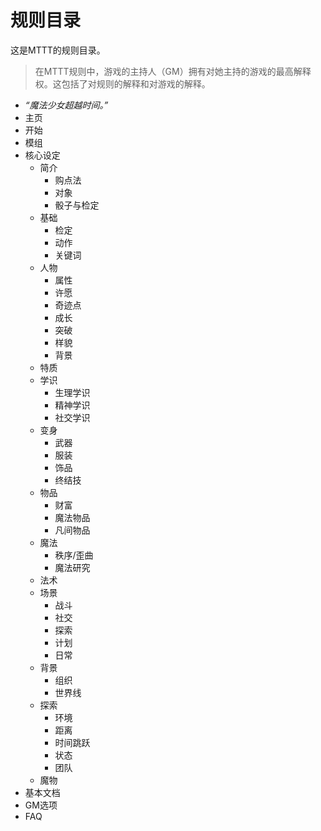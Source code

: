 # 规则目录

这是MTTT的规则目录。

> 在MTTT规则中，游戏的主持人（GM）拥有对她主持的游戏的最高解释权。这包括了对规则的解释和对游戏的解释。


* *“魔法少女超越时间。”*
* 主页
* 开始
* 模组
* 核心设定
	* 简介
		* 购点法
		* 对象
		* 骰子与检定
	* 基础
		* 检定
		* 动作
		* 关键词
	* 人物
		* 属性
		* 许愿
		* 奇迹点
		* 成长
		* 突破
		* 样貌
		* 背景
	* 特质
	* 学识
		* 生理学识
		* 精神学识
		* 社交学识
	* 变身
		* 武器
		* 服装
		* 饰品
		* 终结技
	* 物品
		* 财富
		* 魔法物品
		* 凡间物品
	* 魔法
		* 秩序/歪曲
		* 魔法研究
	* 法术
	* 场景
		* 战斗
		* 社交
		* 探索
		* 计划
		* 日常
	* 背景
		* 组织
		* 世界线
	* 探索
		* 环境
		* 距离
		* 时间跳跃
		* 状态
		* 团队
	* 魔物
* 基本文档
* GM选项
* FAQ

